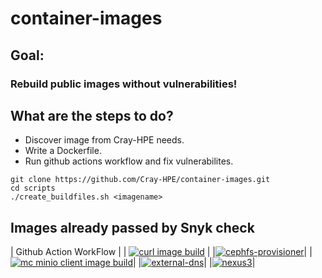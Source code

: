 # container-images

## Goal:
### Rebuild public images without vulnerabilities!

## What are the steps to do?

* Discover image from Cray-HPE needs.
* Write a Dockerfile.
* Run github actions workflow and fix vulnerabilites.

```
git clone https://github.com/Cray-HPE/container-images.git
cd scripts
./create_buildfiles.sh <imagename>
```

## Images already passed by Snyk check

| Github Action WorkFlow |
| [![curl image build](https://github.com/Cray-HPE/container-images/actions/workflows/curl.yaml/badge.svg)](https://github.com/Cray-HPE/container-images/actions/workflows/curl.yaml) |
|[![cephfs-provisioner](https://github.com/Cray-HPE/container-images/actions/workflows/cephfs-provisioner.yaml/badge.svg)](https://github.com/Cray-HPE/container-images/actions/workflows/cephfs-provisioner.yaml)|
|[![mc minio client image build](https://github.com/Cray-HPE/container-images/actions/workflows/mc.yaml/badge.svg)](https://github.com/Cray-HPE/container-images/actions/workflows/mc.yaml)|
|[![external-dns](https://github.com/Cray-HPE/container-images/actions/workflows/external-dns.yaml/badge.svg)](https://github.com/Cray-HPE/container-images/actions/workflows/external-dns.yaml)|
|[![nexus3](https://github.com/Cray-HPE/container-images/actions/workflows/nexus3.yaml/badge.svg)](https://github.com/Cray-HPE/container-images/actions/workflows/nexus3.yaml)|
